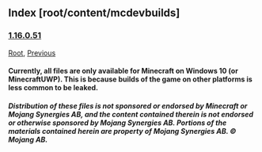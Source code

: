 
## Index [root/content/mcdevbuilds]
### [1.16.0.51](./01165100)
[Root](/), [Previous](.././)
#### Currently, all files are only available for Minecraft on Windows 10 (or MinecraftUWP). This is because builds of the game on other platforms is less common to be leaked.
##### Distribution of these files is not sponsored or endorsed by Minecraft or Mojang Synergies AB, and the content contained therein is not endorsed or otherwise sponsored by Mojang Synergies AB. Portions of the materials contained herein are property of Mojang Synergies AB. © Mojang AB.
